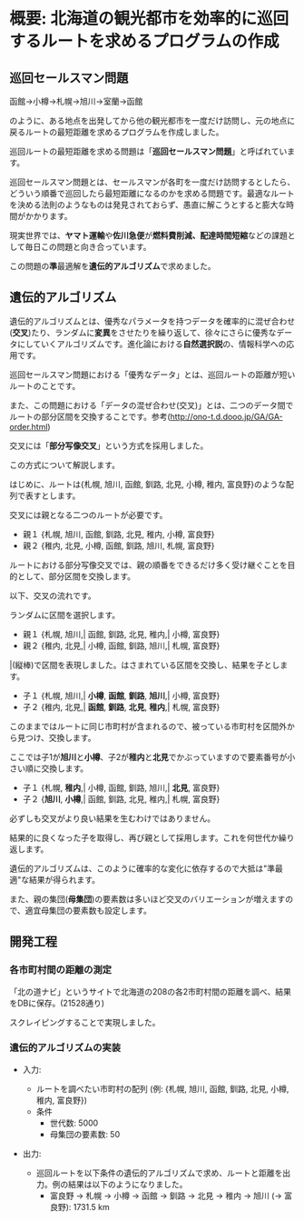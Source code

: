 # 概要: 北海道の観光都市を効率的に巡回するルートを求めるプログラムの作成

## 巡回セールスマン問題

函館→小樽→札幌→旭川→室蘭→函館

のように、ある地点を出発してから他の観光都市を一度だけ訪問し、元の地点に戻るルートの最短距離を求めるプログラムを作成しました。

巡回ルートの最短距離を求める問題は「**巡回セールスマン問題**」と呼ばれています。

巡回セールスマン問題とは、セールスマンが各町を一度だけ訪問するとしたら、どういう順番で巡回したら最短距離になるのかを求める問題です。最適なルートを決める法則のようなものは発見されておらず、愚直に解こうとすると膨大な時間がかかります。

現実世界では、**ヤマト運輸**や**佐川急便**が**燃料費削減、配達時間短縮**などの課題として毎日この問題と向き合っています。

この問題の**準**最適解を**遺伝的アルゴリズム**で求めました。

## 遺伝的アルゴリズム

遺伝的アルゴリズムとは、優秀なパラメータを持つデータを確率的に混ぜ合わせ(**交叉**)たり、ランダムに**変異**をさせたりを繰り返して、徐々にさらに優秀なデータにしていくアルゴリズムです。進化論における**自然選択説**の、情報科学への応用です。

巡回セールスマン問題における「優秀なデータ」とは、巡回ルートの距離が短いルートのことです。

また、この問題における「データの混ぜ合わせ(交叉)」とは、二つのデータ間でルートの部分区間を交換することです。参考(http://ono-t.d.dooo.jp/GA/GA-order.html)

交叉には「**部分写像交叉**」という方式を採用しました。

この方式について解説します。

はじめに、ルートは{札幌, 旭川, 函館, 釧路, 北見, 小樽, 稚内, 富良野}のような配列で表すとします。

交叉には親となる二つのルートが必要です。

- 親１ {札幌, 旭川, 函館, 釧路, 北見, 稚内, 小樽, 富良野}
- 親２ {稚内, 北見, 小樽, 函館, 釧路, 旭川, 札幌, 富良野}

ルートにおける部分写像交叉では、親の順番をできるだけ多く受け継ぐことを目的として、部分区間を交換します。

以下、交叉の流れです。

ランダムに区間を選択します。

- 親１ {札幌, 旭川,| 函館, 釧路, 北見, 稚内,| 小樽, 富良野}
- 親２ {稚内, 北見,| 小樽, 函館, 釧路, 旭川,| 札幌, 富良野}

|(縦棒)で区間を表現しました。はさまれている区間を交換し、結果を子とします。

- 子１ {札幌, 旭川,| **小樽**, **函館**, **釧路**, **旭川**,| 小樽, 富良野}
- 子２ {稚内, 北見,| **函館**, **釧路**, **北見**, **稚内**,| 札幌, 富良野}

このままではルートに同じ市町村が含まれるので、被っている市町村を区間外から見つけ、交換します。

ここでは子1が**旭川**と**小樽**、子2が**稚内**と**北見**でかぶっていますので要素番号が小さい順に交換します。

- 子１ {札幌,   **稚内**,| 小樽, 函館, 釧路, 旭川,| **北見**, 富良野}
- 子２ {**旭川**, **小樽**,| 函館, 釧路, 北見, 稚内,| 札幌,   富良野}

必ずしも交叉がより良い結果を生むわけではありません。

結果的に良くなった子を取得し、再び親として採用します。これを何世代か繰り返します。

遺伝的アルゴリズムは、このように確率的な変化に依存するので大抵は"準最適"な結果が得られます。

また、親の集団(**母集団**)の要素数は多いほど交叉のバリエーションが増えますので、適宜母集団の要素数も設定します。

## 開発工程

### 各市町村間の距離の測定

「北の道ナビ」というサイトで北海道の208の各2市町村間の距離を調べ、結果をDBに保存。(21528通り)

スクレイピングすることで実現しました。

### 遺伝的アルゴリズムの実装

- 入力:
  - ルートを調べたい市町村の配列 (例: {札幌, 旭川, 函館, 釧路, 北見, 小樽, 稚内, 富良野})
  - 条件
    - 世代数: 5000
    - 母集団の要素数: 50

- 出力:
  - 巡回ルートを以下条件の遺伝的アルゴリズムで求め、ルートと距離を出力。例の結果は以下のようになりました。
    - 富良野 -> 札幌 -> 小樽 -> 函館 -> 釧路 -> 北見 -> 稚内 -> 旭川 (-> 富良野): 1731.5 km

